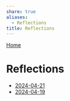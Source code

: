 ```yaml
---  
share: true  
aliases:  
  - Reflections  
title: Reflections  
---  
```

[Home](../index.md)  
# Reflections  
- [2024-04-21](./2024-04-21.md)  
- [2024-04-19](./2024-04-19.md)  
  
